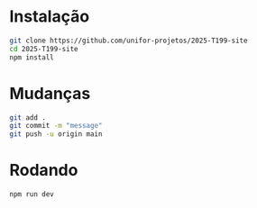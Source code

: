 # Instalação

```bash
git clone https://github.com/unifor-projetos/2025-T199-site
cd 2025-T199-site
npm install
```

# Mudanças

```bash
git add .
git commit -m "message"
git push -u origin main
```

# Rodando

```bash
npm run dev
```
